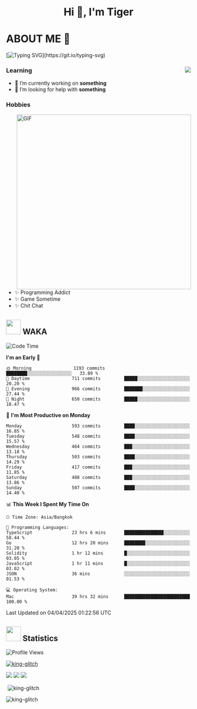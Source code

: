 <h1 align="center">Hi 👋, I'm Tiger</h1>




# ABOUT ME 💬

[![Typing SVG](https://readme-typing-svg.herokuapp.com?color=22F771&vCenter=true&lines=A+perssionate+developer+from+nowhere.)](https://git.io/typing-svg)

<div>
 <img align="right" src="https://spotify-github-profile.vercel.app/api/view?uid=12129734423&cover_image=false&theme=default&bar_color=22d016&bar_color_cover=true" />
 <h3>Learning</h3>
 
 <ul>
  <li>🔭 I’m currently working on <b>something</b></li>
  <li>🤝 I’m looking for help with <b>something</b></li>
 </ul>
 
</div>
<div>
 <h3>Hobbies</h3>
 <img align="right" height="475px"  alt="GIF" src="https://i.pinimg.com/originals/1f/b7/db/1fb7dbee557e5ed509f7517da8a84d58.gif" />
 <ul>
  <li>✨ Programming Addict</li>
  <li>✨ Game Sometime</li>
  <li>✨ Chit Chat</li>
 </ul>
 
</div>



## <img height="40" src="https://raw.githubusercontent.com/innng/innng/master/assets/kyubey.gif"/> WAKA

<!--START_SECTION:waka-->
![Code Time](http://img.shields.io/badge/Code%20Time-3%2C668%20hrs%205%20mins-blue)

**I'm an Early 🐤** 

```text
🌞 Morning                1193 commits        ████████░░░░░░░░░░░░░░░░░   33.89 % 
🌆 Daytime                711 commits         █████░░░░░░░░░░░░░░░░░░░░   20.20 % 
🌃 Evening                966 commits         ███████░░░░░░░░░░░░░░░░░░   27.44 % 
🌙 Night                  650 commits         █████░░░░░░░░░░░░░░░░░░░░   18.47 % 
```
📅 **I'm Most Productive on Monday** 

```text
Monday                   593 commits         ████░░░░░░░░░░░░░░░░░░░░░   16.85 % 
Tuesday                  548 commits         ████░░░░░░░░░░░░░░░░░░░░░   15.57 % 
Wednesday                464 commits         ███░░░░░░░░░░░░░░░░░░░░░░   13.18 % 
Thursday                 503 commits         ████░░░░░░░░░░░░░░░░░░░░░   14.29 % 
Friday                   417 commits         ███░░░░░░░░░░░░░░░░░░░░░░   11.85 % 
Saturday                 488 commits         ███░░░░░░░░░░░░░░░░░░░░░░   13.86 % 
Sunday                   507 commits         ████░░░░░░░░░░░░░░░░░░░░░   14.40 % 
```


📊 **This Week I Spent My Time On** 

```text
🕑︎ Time Zone: Asia/Bangkok

💬 Programming Languages: 
TypeScript               23 hrs 6 mins       ███████████████░░░░░░░░░░   58.44 % 
Go                       12 hrs 20 mins      ████████░░░░░░░░░░░░░░░░░   31.20 % 
Solidity                 1 hr 12 mins        █░░░░░░░░░░░░░░░░░░░░░░░░   03.05 % 
JavaScript               1 hr 11 mins        █░░░░░░░░░░░░░░░░░░░░░░░░   03.02 % 
JSON                     36 mins             ░░░░░░░░░░░░░░░░░░░░░░░░░   01.53 % 

💻 Operating System: 
Mac                      39 hrs 32 mins      █████████████████████████   100.00 % 
```


 Last Updated on 04/04/2025 01:22:56 UTC
<!--END_SECTION:waka-->
## <img height="40" src="https://raw.githubusercontent.com/innng/innng/master/assets/kyubey.gif"/> Statistics
![Profile Views](https://komarev.com/ghpvc/?username=king-glitch)  

<p align="left"> 
 <a href="https://github.com/ryo-ma/github-profile-trophy">
  <img src="https://github-profile-trophy.vercel.app/?username=king-glitch&theme=dracula" alt="king-glitch" />
 </a> </p>

![](https://github-profile-summary-cards.vercel.app/api/cards/profile-details?username=king-glitch&theme=dracula)
![](https://github-profile-summary-cards.vercel.app/api/cards/stats?username=king-glitch&theme=dracula) 
![](https://github-profile-summary-cards.vercel.app/api/cards/productive-time?username=king-glitch&theme=dracula)


<p>&nbsp;<img align="center" src="https://github-readme-stats.vercel.app/api?username=king-glitch&theme=dracula" alt="king-glitch" /></p>

<p><img align="center" src="https://github-readme-streak-stats.herokuapp.com/?user=king-glitch&theme=dracula" alt="king-glitch" /></p>
